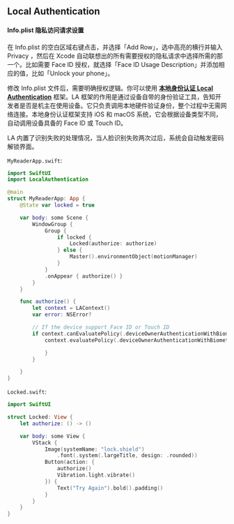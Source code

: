 ## Local Authentication

#### Info.plist 隐私访问请求设置

在 Info.plist 的空白区域右键点击，并选择「Add Row」，选中高亮的横行并输入 Privacy ，然后在 Xcode 自动联想出的所有需要授权的隐私请求中选择所需的那一个。比如需要 Face ID 授权，就选择「Face ID Usage Description」并添加相应的值，比如「Unlock your phone」。

修改 Info.plist 文件后，需要明确授权逻辑。你可以使用 [**本地身份认证 Local Authentication**](https://developer.apple.com/documentation/localauthentication/) 框架。LA 框架的作用是通过设备自带的身份验证工具，告知开发者是否是机主在使用设备。它只负责调用本地硬件验证身份，整个过程中无需网络连接。本地身份认证框架支持 iOS 和 macOS 系统，它会根据设备类型不同，自动调用设备具备的 Face ID 或 Touch ID。

LA 内置了识别失败的处理情况，当人脸识别失败两次过后，系统会自动触发密码解锁界面。

`MyReaderApp.swift`:

```swift
import SwiftUI
import LocalAuthentication

@main
struct MyReaderApp: App {
    @State var locked = true

    var body: some Scene {
        WindowGroup {
            Group {
                if locked {
                    Locked(authorize: authorize)
                } else {
                    Master().environmentObject(motionManager)
                }
            }
            .onAppear { authorize() }
        }
    }

    func authorize() {
        let context = LAContext()
        var error: NSError?

        // If the device support Face ID or Touch ID
        if context.canEvaluatePolicy(.deviceOwnerAuthenticationWithBiometrics, error: &error) {
            context.evaluatePolicy(.deviceOwnerAuthenticationWithBiometrics, localizedReason: "Unlock the App") { result, _ in

            }
        }

    }
}
```

`Locked.swift`:

```swift
import SwiftUI

struct Locked: View {
    let authorize: () -> ()

    var body: some View {
        VStack {
            Image(systemName: "lock.shield")
                .font(.system(.largeTitle, design: .rounded))
            Button(action: {
                authorize()
                Vibration.light.vibrate()
            }) {
                Text("Try Again").bold().padding()
            }
        }
    }
}
```
